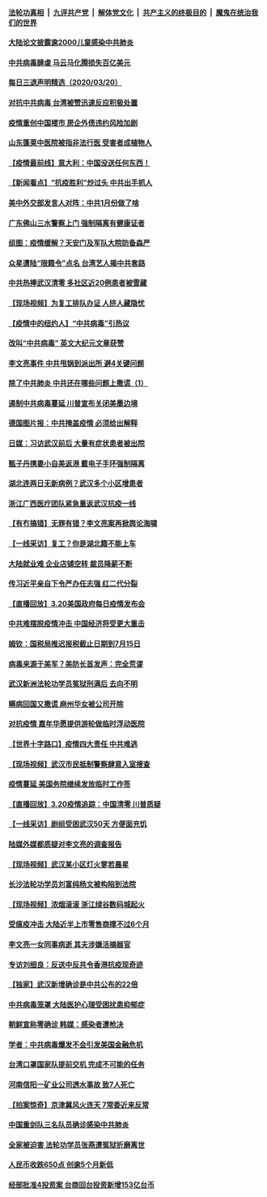 ####  [法轮功真相](../../../../basic/blob/master/README.md?t=03211401) &nbsp;|&nbsp; [九评共产党](../../../../9ping.md/blob/master/README.md?t=03211401) &nbsp;|&nbsp; [解体党文化](../../../../jtdwh.md/blob/master/README.md?t=03211401)  &nbsp;|&nbsp; [共产主义的终极目的](../../../../gczydzjmd.md/blob/master/README.md?t=03211401) &nbsp;|&nbsp; [魔鬼在统治我们的世界](../../../../mgztzwmdsj.md/blob/master/README.md?t=03211401) 

#### [大陆论文披露逾2000儿童感染中共肺炎](../pages/nsc413/n11960408.md?t=03211401) 


#### [中共病毒肆虐 马云马化腾损失百亿美元](../pages/nsc413/n11960097.md?t=03211401) 

#### [每日三退声明精选（2020/03/20）](../pages/nsc413/n11960299.md?t=03211401) 

#### [对抗中共病毒 台湾被赞迅速反应积极处置](../pages/nsc413/n11960090.md?t=03211401) 

#### [疫情重创中国楼市 房企外债违约风险加剧](../pages/nsc413/n11959861.md?t=03211401) 

#### [山东蓬莱中医院被指非法行医 受害者成植物人](../pages/nsc413/n11959425.md?t=03211401) 

#### [【疫情最前线】意大利：中国没送任何东西！](../pages/nsc413/n11959398.md?t=03211401) 

#### [【新闻看点】“抗疫胜利”炒过头 中共出手抓人](../pages/nsc413/n11959110.md?t=03211401) 

#### [美中外交部发言人对阵：中共1月份做了啥](../pages/nsc413/n11959208.md?t=03211401) 

#### [广东佛山三水警察上门 强制隔离有健康证者](../pages/nsc413/n11959741.md?t=03211401) 

#### [组图：疫情缓解？天安门及军队大院防备森严](../pages/nsc413/n11959369.md?t=03211401) 

#### [众星遭陆“限籍令”点名 台湾艺人揭中共套路](../pages/nsc413/n11959416.md?t=03211401) 

#### [中共热捧武汉清零 多社区近20例患者被雪藏](../pages/nsc413/n11958414.md?t=03211401) 

#### [【现场视频】为复工排队办证 人挤人藏隐忧](../pages/nsc413/n11959604.md?t=03211401) 

#### [【疫情中的纽约人】“中共病毒”引热议](../pages/nsc413/n11959559.md?t=03211401) 

#### [改叫“中共病毒” 英文大纪元文章获赞](../pages/nsc413/n11959036.md?t=03211401) 

#### [李文亮事件 中共甩锅到派出所 避4关键问题](../pages/nsc413/n11959250.md?t=03211401) 

#### [除了中共肺炎 中共还在哪些问题上撒谎（1）](../pages/nsc413/n11955770.md?t=03211401) 

#### [遏制中共病毒蔓延 川普宣布关闭美墨边境](../pages/nsc413/n11959429.md?t=03211401) 

#### [德国图片报：中共掩盖疫情 必须给出解释](../pages/nsc413/n11958759.md?t=03211401) 

#### [日媒：习访武汉前后 大量有症状患者被出院](../pages/nsc413/n11955271.md?t=03211401) 

#### [甄子丹携妻小自美返港 戴电子手环强制隔离](../pages/nsc413/n11959037.md?t=03211401) 

#### [湖北连两日无新病例？武汉多个小区增患者](../pages/nsc413/n11958771.md?t=03211401) 

#### [浙江广西医疗团队紧急重返武汉抗疫一线](../pages/nsc413/n11959112.md?t=03211401) 

#### [【有冇搞错】无罪有错？李文亮案再掀舆论海啸](../pages/nsc413/n11959268.md?t=03211401) 

#### [【一线采访】复工？你是湖北籍不能上车](../pages/nsc413/n11958857.md?t=03211401) 

#### [大陆就业难 企业店铺空转 裁员降薪不断](../pages/nsc413/n11959140.md?t=03211401) 

#### [传习近平亲自下令严办任志强 红二代分裂](../pages/nsc413/n11959031.md?t=03211401) 

#### [【直播回放】3.20美国政府每日疫情发布会](../pages/nsc413/n11958719.md?t=03211401) 

#### [中共难摆脱疫情冲击 中国经济将受更大重击](../pages/nsc413/n11958884.md?t=03211401) 

#### [姆钦：国税局推迟报税截止日期到7月15日](../pages/nsc413/n11958741.md?t=03211401) 

#### [病毒来源于美军？美防长首发声：完全荒谬](../pages/nsc413/n11958841.md?t=03211401) 

#### [武汉新洲法轮功学员冤狱刑满后 去向不明](../pages/nsc413/n11958647.md?t=03211401) 

#### [瞒病回国又撒谎 麻州华女被公司开除](../pages/nsc413/n11958649.md?t=03211401) 

#### [对抗疫情 嘉年华愿提供游轮做临时浮动医院](../pages/nsc413/n11958473.md?t=03211401) 

#### [【世界十字路口】疫情四大责任 中共难逃](../pages/nsc413/n11956105.md?t=03211401) 

#### [【现场视频】武汉市民抵制警察肆意入室搜查](../pages/nsc413/n11958231.md?t=03211401) 


#### [疫情蔓延 美国务院继续发放临时工作签](../pages/nsc413/n11957975.md?t=03211401) 

#### [【直播回放】3.20疫情追踪：中国清零 川普质疑](../pages/nsc413/n11958035.md?t=03211401) 

#### [【一线采访】剧组受困武汉50天 方便面充饥](../pages/nsc413/n11958122.md?t=03211401) 

#### [陆媒外媒都质疑对李文亮的调查报告](../pages/nsc413/n11958182.md?t=03211401) 

#### [【现场视频】武汉某小区灯火寥若晨星](../pages/nsc413/n11957994.md?t=03211401) 

#### [长沙法轮功学员刘富纯杨文被构陷到法院](../pages/nsc413/n11955363.md?t=03211401) 

#### [【现场视频】浓烟滚滚 浙江绿谷数码城起火](../pages/nsc413/n11957910.md?t=03211401) 

#### [受瘟疫冲击 大陆近半上市零售商撑不过6个月](../pages/nsc413/n11957759.md?t=03211401) 

#### [李文亮一女同事病逝 其夫涉嫌活摘器官](../pages/nsc413/n11957882.md?t=03211401) 

#### [专访刘细良：反送中反共令香港抗疫现奇迹](../pages/nsc413/n11956525.md?t=03211401) 

#### [【独家】武汉新增确诊是中共公布的22倍](../pages/nsc413/n11950904.md?t=03211401) 

#### [中共病毒笼罩 大陆医护心理受困扰患抑郁症](../pages/nsc413/n11957164.md?t=03211401) 

#### [朝鲜宣称零确诊 韩媒：感染者遭枪决](../pages/nsc413/n11957401.md?t=03211401) 

#### [学者：中共病毒爆发不会引发美国金融危机](../pages/nsc413/n11956989.md?t=03211401) 

#### [台湾口罩国家队提前交机 完成不可能的任务](../pages/nsc413/n11957297.md?t=03211401) 

#### [河南信阳一矿业公司透水事故 致7人死亡](../pages/nsc413/n11957074.md?t=03211401) 

#### [【拍案惊奇】京津冀风火连天 7常委近来反常](../pages/nsc413/n11956032.md?t=03211401) 

#### [中国重剑队三名队员确诊感染中共肺炎](../pages/nsc413/n11956873.md?t=03211401) 

#### [全家被迫害 法轮功学员张燕遭冤狱折磨离世](../pages/nsc413/n11954617.md?t=03211401) 

#### [人民币收跌650点 创逾5个月新低](../pages/nsc413/n11955967.md?t=03211401) 

#### [经部批准4投资案 台商回台投资新增153亿台币](../pages/nsc413/n11956623.md?t=03211401) 

